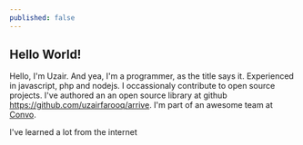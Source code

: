 ```yaml
---
published: false
---
```




## Hello World!

Hello, I'm Uzair. And yea, I'm a programmer, as the title says it. Experienced in javascript, php and nodejs. I occassionaly contribute to open source projects. I've authored an an open source library at github https://github.com/uzairfarooq/arrive. I'm part of an awesome team at [Convo](https://www.convo.com).

I've learned a lot from the internet

